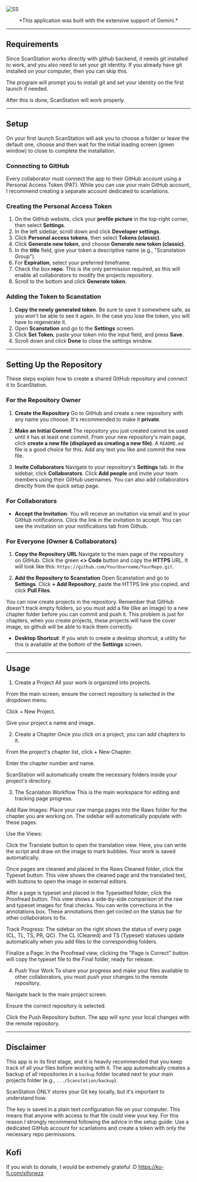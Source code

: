 ![SS](assets/pictures/ssintro.png)

<p style="text-align: center;">*This application was built with the extensive support of Gemini.*<p>

---

## Requirements

Since ScanStation works directly with github backend, it needs git installed to work, and you also need to set your git identity. If you already have git installed on your computer, then you can skip this.

The program will prompt you to install git and set your identity on the first launch if needed.

After this is done, ScanStation will work properly.

---

## Setup



On your first launch ScanStation will ask you to choose a folder or leave the default one, choose and then
wait for the initial loading screen (green window) to close to complete the installation.

### Connecting to GitHub



Every collaborator must connect the app to their GitHub account using a Personal Access Token (PAT). While you can use your main GitHub account, I recommend creating a separate account dedicated to scanlations.

### Creating the Personal Access Token



1.  On the GitHub website, click your **profile picture** in the top-right corner, then select **Settings**.
2.  In the left sidebar, scroll down and click **Developer settings**.
3.  Click **Personal access tokens**, then select **Tokens (classic)**.
4.  Click **Generate new token**, and choose **Generate new token (classic)**.
5.  In the **title** field, give your token a descriptive name (e.g., "Scanstation Group").
6.  For **Expiration**, select your preferred timeframe.
7.  Check the box **repo**. This is the only permission required, as this will enable all collaborators to modify the projects repository.
8.  Scroll to the bottom and click **Generate token**.

### Adding the Token to Scanstation



1.  **Copy the newly generated token**. Be sure to save it somewhere safe, as you won't be able to see it again. In the case you lose the token, you will have to regenerate it.
2.  Open **Scanstation** and go to the **Settings** screen.
3.  Click **Set Token**, paste your token into the input field, and press **Save**.
4.  Scroll down and click **Done** to close the settings window.

---

## Setting Up the Repository
These steps explain how to create a shared GitHub repository and connect it to ScanStation.



### For the Repository Owner

1.  **Create the Repository**
    Go to GitHub and create a new repository with any name you choose. It's recommended to make it **private**.

2.  **Make an Initial Commit**
    The repository you just created cannot be used until it has at least one commit. From your new repository's main page, click **create a new file (displayed as creating a new file)**. A `README.md` file is a good choice for this. Add any text you like and commit the new file.

3.  **Invite Collaborators**
    Navigate to your repository's **Settings** tab. In the sidebar, click **Collaborators**. Click **Add people** and invite your team members using their GitHub usernames.  You can also add collaborators directly from the quick setup page.


### For Collaborators



* **Accept the Invitation**: You will receive an invitation via email and in your GitHub notifications. Click the link in the invitation to accept. You can see the invitation on your notifications tab from Github.


### For Everyone (Owner & Collaborators)


1.  **Copy the Repository URL**
    Navigate to the main page of the repository on GitHub. Click the green **<> Code** button and copy the **HTTPS** URL. It will look like this: `https://github.com/YourUsername/YourRepo.git`.

2.  **Add the Repository to Scanstation**
    Open Scanstation and go to **Settings**. Click **+ Add Repository**, paste the HTTPS link you copied, and click **Pull Files**.

You can now create projects in the repository. Remember that GitHub doesn't track empty folders, so you must add a file (like an image) to a new chapter folder before you can commit and push it. This problem is just for chapters, when you create projects, these projects will have the cover image, so github will be able to track them correctly.

* **Desktop Shortcut**: If you wish to create a desktop shortcut, a utility for this is available at the bottom of the **Settings** screen.

---

## Usage

1. Create a Project
All your work is organized into projects.

From the main screen, ensure the correct repository is selected in the dropdown menu.

Click + New Project.

Give your project a name and image.

2. Create a Chapter
Once you click on a project, you can add chapters to it.

From the project's chapter list, click + New Chapter.

Enter the chapter number and name.

ScanStation will automatically create the necessary folders inside your project's directory.

3. The Scanlation Workflow
This is the main workspace for editing and tracking page progress.

Add Raw Images: Place your raw manga pages into the Raws folder for the chapter you are working on. The sidebar will automatically populate with these pages.

Use the Views:

Click the Translate button to open the translation view. Here, you can write the script and draw on the image to mark bubbles. Your work is saved automatically.

Once pages are cleaned and placed in the Raws Cleaned folder, click the Typeset button. This view shows the cleaned page and the translated text, with buttons to open the image in external editors.

After a page is typeset and placed in the Typesetted folder, click the Proofread button. This view shows a side-by-side comparison of the raw and typeset images for final checks. You can write corrections in the annotations box. These annotations then get circled on the status bar for other collaborators to fix.

Track Progress: The sidebar on the right shows the status of every page (CL, TL, TS, PR, QC). The CL (Cleaned) and TS (Typeset) statuses update automatically when you add files to the corresponding folders.

Finalize a Page: In the Proofread view, clicking the "Page is Correct" button will copy the typeset file to the Final folder, ready for release.

4. Push Your Work
To share your progress and make your files available to other collaborators, you must push your changes to the remote repository.

Navigate back to the main project screen.

Ensure the correct repository is selected.

Click the Push Repository button. The app will sync your local changes with the remote repository.

---
## Disclaimer
This app is in its first stage, and it is heavily recommended that you keep track of all your files before working with it. The app automatically creates a backup of all repositories in a `backup` folder located next to your main projects folder (e.g., `.../Scanstation/backup`).

ScanStation ONLY stores your Git key locally, but it's important to understand how.

The key is saved in a plain text configuration file on your computer. This means that anyone with access to that file could view your key. For this reason I strongly recommend following the advice in the setup guide: Use a dedicated GitHub account for scanlations and create a token with only the necessary repo permissions.

## Kofi
If you wish to donate, I would be extremely grateful :D
https://ko-fi.com/sifonezz